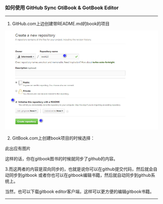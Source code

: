 ### 如何使用 GitHub Sync GtiBook  &  GotBook Editor


---

 

1. GitHub.com上边创建带README.md的book的项目

![image](https://github.com/latermonk/blog/raw/master/img/step01.jpg)



2. GitBook.com上创建book项目的时候选择：

此出应有图片


这样的话，你在gitbook图书的时候就同步了github的内容。

3.而这两者的内容是双向同步的，也就是说你可以在github提交代码，然后就会自动同步到gitbook
或者你也可以在gitbook编辑书籍，然后就自动同步到github系统上。




当然，也可以下载gitbook editor客户端，这样可以更方便的编辑gitbook书籍。






---

